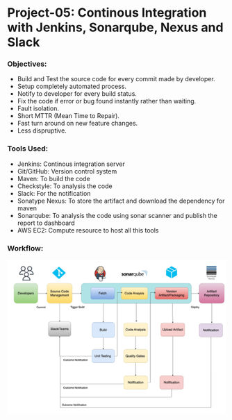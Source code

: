 # Project-05: Continous Integration with Jenkins, Sonarqube, Nexus and Slack

### Objectives:

- Build and Test the source code for every commit made by developer. 
- Setup completely automated process.
- Notify to developer for every build status.
- Fix the code if error or bug found instantly rather than waiting.
- Fault isolation.
- Short MTTR (Mean Time to Repair).
- Fast turn around on new feature changes.
- Less dispruptive.

### Tools Used:

- Jenkins: Continous integration server
- Git/GitHub: Version control system
- Maven: To build the code 
- Checkstyle: To analysis the code
- Slack: For the notification
- Sonatype Nexus: To store the artifact and download the dependency for maven 
- Sonarqube: To analysis the code using sonar scanner and publish the report to dashboard
- AWS EC2: Compute resource to host all this tools


### Workflow:

![GitHub Light](./snaps/ci_workflow_updated.jpg)